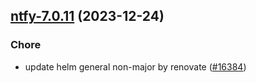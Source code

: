 

## [ntfy-7.0.11](https://github.com/truecharts/charts/compare/ntfy-7.0.10...ntfy-7.0.11) (2023-12-24)

### Chore

- update helm general non-major by renovate ([#16384](https://github.com/truecharts/charts/issues/16384))
  
  